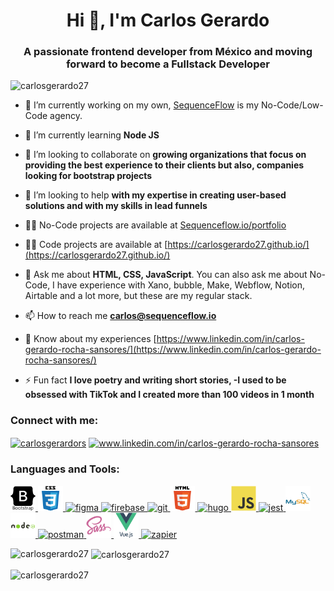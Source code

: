 <h1 align="center">Hi 👋, I'm Carlos Gerardo</h1>
<h3 align="center">A passionate frontend developer from México and moving forward to become a Fullstack Developer</h3>

<p align="left"> <img src="https://komarev.com/ghpvc/?username=carlosgerardo27&label=Profile%20views&color=0e75b6&style=flat" alt="carlosgerardo27" /> </p>

- 🧘 I’m currently working on my own, [SequenceFlow](https://www.sequenceflow.io) is my No-Code/Low-Code agency.

- 🌱 I’m currently learning **Node JS**

- 🐲 I’m looking to collaborate on **growing organizations that focus on providing the best experience to their clients but also, companies looking for bootstrap projects**

- 🤝 I’m looking to help **with my expertise in creating user-based solutions and with my skills in lead funnels**
  
- 👨‍💻 No-Code projects are available at [Sequenceflow.io/portfolio](https://www.sequenceflow.io/portfolio)

- 👨‍💻 Code projects are available at [https://carlosgerardo27.github.io/](https://carlosgerardo27.github.io/)

- 💬 Ask me about **HTML, CSS, JavaScript**. You can also ask me about No-Code, I have experience with Xano, bubble, Make, Webflow, Notion, Airtable and a lot more, but these are my regular stack.

- 📫 How to reach me **carlos@sequenceflow.io**

- 📄 Know about my experiences [https://www.linkedin.com/in/carlos-gerardo-rocha-sansores/](https://www.linkedin.com/in/carlos-gerardo-rocha-sansores/)

- ⚡ Fun fact **I love poetry and writing short stories, -I used to be obsessed with TikTok and I created more than 100 videos in 1 month**

<h3 align="left">Connect with me:</h3>
<p align="left">
<a href="https://twitter.com/carlosgerardors" target="blank"><img align="center" src="https://raw.githubusercontent.com/rahuldkjain/github-profile-readme-generator/master/src/images/icons/Social/twitter.svg" alt="carlosgerardors" height="30" width="40" /></a>
<a href="https://linkedin.com/in/www.linkedin.com/in/carlos-gerardo-rocha-sansores" target="blank"><img align="center" src="https://raw.githubusercontent.com/rahuldkjain/github-profile-readme-generator/master/src/images/icons/Social/linked-in-alt.svg" alt="www.linkedin.com/in/carlos-gerardo-rocha-sansores" height="30" width="40" /></a>
</p>

<h3 align="left">Languages and Tools:</h3>
<p align="left"> <a href="https://getbootstrap.com" target="_blank" rel="noreferrer"> <img src="https://raw.githubusercontent.com/devicons/devicon/master/icons/bootstrap/bootstrap-plain-wordmark.svg" alt="bootstrap" width="40" height="40"/> </a> <a href="https://www.w3schools.com/css/" target="_blank" rel="noreferrer"> <img src="https://raw.githubusercontent.com/devicons/devicon/master/icons/css3/css3-original-wordmark.svg" alt="css3" width="40" height="40"/> </a> <a href="https://www.figma.com/" target="_blank" rel="noreferrer"> <img src="https://www.vectorlogo.zone/logos/figma/figma-icon.svg" alt="figma" width="40" height="40"/> </a> <a href="https://firebase.google.com/" target="_blank" rel="noreferrer"> <img src="https://www.vectorlogo.zone/logos/firebase/firebase-icon.svg" alt="firebase" width="40" height="40"/> </a> <a href="https://git-scm.com/" target="_blank" rel="noreferrer"> <img src="https://www.vectorlogo.zone/logos/git-scm/git-scm-icon.svg" alt="git" width="40" height="40"/> </a> <a href="https://www.w3.org/html/" target="_blank" rel="noreferrer"> <img src="https://raw.githubusercontent.com/devicons/devicon/master/icons/html5/html5-original-wordmark.svg" alt="html5" width="40" height="40"/> </a> <a href="https://gohugo.io/" target="_blank" rel="noreferrer"> <img src="https://api.iconify.design/logos-hugo.svg" alt="hugo" width="40" height="40"/> </a> <a href="https://developer.mozilla.org/en-US/docs/Web/JavaScript" target="_blank" rel="noreferrer"> <img src="https://raw.githubusercontent.com/devicons/devicon/master/icons/javascript/javascript-original.svg" alt="javascript" width="40" height="40"/> </a> <a href="https://jestjs.io" target="_blank" rel="noreferrer"> <img src="https://www.vectorlogo.zone/logos/jestjsio/jestjsio-icon.svg" alt="jest" width="40" height="40"/> </a> <a href="https://www.mysql.com/" target="_blank" rel="noreferrer"> <img src="https://raw.githubusercontent.com/devicons/devicon/master/icons/mysql/mysql-original-wordmark.svg" alt="mysql" width="40" height="40"/> </a> <a href="https://nodejs.org" target="_blank" rel="noreferrer"> <img src="https://raw.githubusercontent.com/devicons/devicon/master/icons/nodejs/nodejs-original-wordmark.svg" alt="nodejs" width="40" height="40"/> </a> <a href="https://postman.com" target="_blank" rel="noreferrer"> <img src="https://www.vectorlogo.zone/logos/getpostman/getpostman-icon.svg" alt="postman" width="40" height="40"/> </a> <a href="https://sass-lang.com" target="_blank" rel="noreferrer"> <img src="https://raw.githubusercontent.com/devicons/devicon/master/icons/sass/sass-original.svg" alt="sass" width="40" height="40"/> </a> <a href="https://vuejs.org/" target="_blank" rel="noreferrer"> <img src="https://raw.githubusercontent.com/devicons/devicon/master/icons/vuejs/vuejs-original-wordmark.svg" alt="vuejs" width="40" height="40"/> </a> <a href="https://zapier.com" target="_blank" rel="noreferrer"> <img src="https://www.vectorlogo.zone/logos/zapier/zapier-icon.svg" alt="zapier" width="40" height="40"/> </a> </p>

<p><img align="left" src="https://github-readme-stats.vercel.app/api/top-langs?username=carlosgerardo27&show_icons=true&theme=tokyonight&locale=en&layout=compact" alt="carlosgerardo27" /></p>

<p>&nbsp;<img align="center" src="https://github-readme-stats.vercel.app/api?username=carlosgerardo27&show_icons=true&theme=tokyonight&locale=en" alt="carlosgerardo27" /></p>

<p><img align="center" src="https://github-readme-streak-stats.herokuapp.com/?user=carlosgerardo27&theme=dark" alt="carlosgerardo27" /></p>
